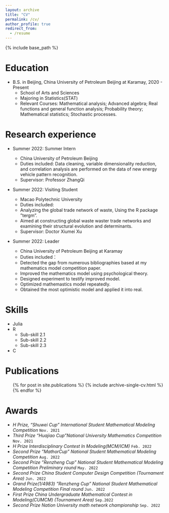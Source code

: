 ```yaml
---
layout: archive
title: "CV"
permalink: /cv/
author_profile: true
redirect_from:
  - /resume
---
```


{% include base_path %}

Education
======
* B.S. in Beijing, China University of Petroleum Beijing at Karamay, 2020 - Present 
  * School of Arts and Sciences
   * Majoring in Statistics(STAT)
   * Relevant Courses: Mathematical analysis; Advanced algebra; Real functions and general function analysis;
     Probability theory; Mathematical statistics; Stochastic processes.  

Research experience
======
* Summer 2022: Summer Intern
  * China University of Petroleum Beijing 
  * Duties included: Data cleaning, variable dimensionality reduction, and correlation analysis are performed on the data of new
    energy vehicle pattern recognition.
  * Supervisor: Professor ZhangQi

* Summer 2022: Visiting Student
  * Macao Polytechnic University
  * Duties included: 
   * Analyzing the global trade network of waste, Using the R package ”tergm”.
   * Aimed at constructing global waste waster trade networks and examining their structural evolution and
determinants.
  * Supervisor: Doctor Xiumei Xu
* Summer 2022: Leader
  * China University of Petroleum Beijing at Karamay
  * Duties included：
   * Detected the gap from numerous bibliographies based at my mathematics model competition paper.
   * Improved the mathematics model using psychological theory.
   * Designed experiment to testify improved model.
   * Optimized mathemastics model repeatedly.
   * Obtained the most optimistic model and applied it into real. 
  
Skills
======
* Julia
* R
  * Sub-skill 2.1
  * Sub-skill 2.2
  * Sub-skill 2.3
* C

Publications
======
  <ul>{% for post in site.publications %}
    {% include archive-single-cv.html %}
  {% endfor %}</ul>
  
<!-- Talks
======
  <ul>{% for post in site.talks %}
    {% include archive-single-talk-cv.html %}
  {% endfor %}</ul> -->
  
Awards
======
* _H Prize, “Shuwei Cup” International Student Mathematical Modeling Competition_ `Nov. 2021`
* _Third Prize “Huajiao Cup”National University Mathematics Competition_ `Nov. 2021`
* _H Prize Interdisciplinary Contest In Modeling(MCM/ICM)_ `Feb. 2022`
* _Second Prize ”MathorCup” National Student Mathematical Modeling Competition_ `Aug. 2022`
* _Second Prize ”Renzheng Cup” National Student Mathematical Modeling Competition Preliminary round_ `May. 2022`
* _Second Prize China Student Computer Design Competition (Tournament Area)_ `Jun. 2022`
* _Grand Prize(1/4983) ”Renzheng Cup” National Student Mathematical Modeling Competition Final round_ `Jun. 2022`
* _First Prize China Undergraduate Mathematical Contest in Modeling(CUMCM) (Tournament Area)_ `Sep.2022`
* _Second Prize Nation University math network championship_ `Sep. 2022`

 

 
 
 
 


<!--   <ul>{% for post in site.teaching %}
    {% include archive-single-cv.html %}
  {% endfor %}</ul>
   -->
<!-- Service and leadership
======
* Currently signed in to 43 different slack teams -->
